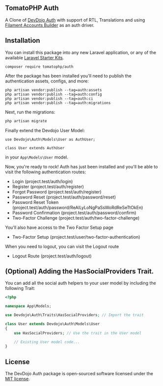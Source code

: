 

## TomatoPHP Auth

A Clone of [DevDojo Auth](https://github.com/devdojo/auth) with support of RTL, Translations and using [Filament Accounts Builder](https://github.com/tomatophp/filament-accounts) as an auth driver.

## Installation

You can install this package into any new Laravel application, or any of the available <a href="https://devdojo.com/auth/docs/install" target="_blank">Laravel Starter Kits</a>.

```
composer require tomatophp/auth
```

After the package has been installed you'll need to publish the authentication assets, configs, and more:

```
php artisan vendor:publish --tag=auth:assets
php artisan vendor:publish --tag=auth:config
php artisan vendor:publish --tag=auth:ci
php artisan vendor:publish --tag=auth:migrations
```

Next, run the migrations:

```php
php artisan migrate
```

Finally extend the Devdojo User Model:

```
use Devdojo\Auth\Models\User as AuthUser;

class User extends AuthUser
```

in your `App\Models\User` model. 

Now, you're ready to rock! Auth has just been installed and you'll be able to visit the following authentication routes:

 - Login (project.test/auth/login)
 - Register (project.test/auth/register)
 - Forgot Password (project.test/auth/register)
 - Password Reset (project.test/auth/password/reset)
 - Password Reset Token (project.test/auth/password/ReAlLyLoNgPaSsWoRdReSeTtOkEn)
 - Password Confirmation (project.test/auth/password/confirm)
 - Two-Factor Challenge (project.test/auth/two-factor-challenge)
  
You'll also have access to the Two Factor Setup page

 - Two-Factor Setup (project.test/user/two-factor-authentication)

When you need to logout, you can visit the Logout route

- Logout Route (project.test/auth/logout)

## (Optional) Adding the HasSocialProviders Trait.

You can add all the social auth helpers to your user model by including the following Trait:

```php
<?php

namespace App\Models;

use Devdojo\Auth\Traits\HasSocialProviders; // Import the trait

class User extends Devdojo\Auth\Models\User
{
    use HasSocialProviders; // Use the trait in the User model

    // Existing User model code...
}
```

## License

The DevDojo Auth package is open-sourced software licensed under the [MIT license](https://opensource.org/licenses/MIT).
